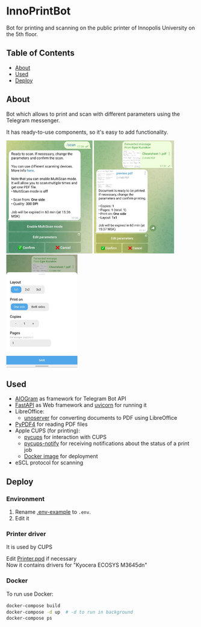 # InnoPrintBot

Bot for printing and scanning on the public printer of Innopolis University on the 5th floor.

## Table of Contents

- [About](#about)
- [Used](#used)
- [Deploy](#deploy)


## About

Bot which allows to print and scan with different parameters using the Telegram messenger.

It has ready-to-use components, so it's easy to add functionality.

<img src=".assets/screenshot_1.jpeg" alt="Screenshot 1" height="300"/>
<img src=".assets/screenshot_2.jpeg" alt="Screenshot 2" height="300"/>
<img src=".assets/screenshot_3.jpeg" alt="Screenshot 3" height="300"/>

## Used

- [AIOGram](https://github.com/aiogram/aiogram) as framework for Telegram Bot API
- [FastAPI](https://github.com/tiangolo/fastapi) as Web framework and [uvicorn](https://github.com/encode/uvicorn) for running it 
- LibreOffice:
  - [unoserver](https://github.com/unoconv/unoserver) for converting documents to PDF using LibreOffice
- [PyPDF4](https://github.com/claird/PyPDF4) for reading PDF files
- Apple CUPS (for printing):
  - [pycups](https://github.com/OpenPrinting/pycups) for interaction with CUPS
  - [pycups-notify](https://github.com/anxuae/pycups-notify) for receiving notifications about the status of a print job
  - [Docker image](https://hub.docker.com/r/ydkn/cups) for deployment
- eSCL protocol for scanning

## Deploy

### Environment

1. Rename [.env-example](https://github.com/Drop-Team/InnoPrintBot/blob/main/.env-example) to `.env`.
2. Edit it

### Printer driver

It is used by CUPS

Edit [Printer.ppd](https://github.com/Drop-Team/InnoPrintBot/blob/main/Bot/data/Printer.ppd) if necessary<br>
Now it contains drivers for "Kyocera ECOSYS M3645dn"

### Docker

To run use Docker:

```bash
docker-compose build
docker-compose -d up  # -d to run in background 
docker-compose ps
```